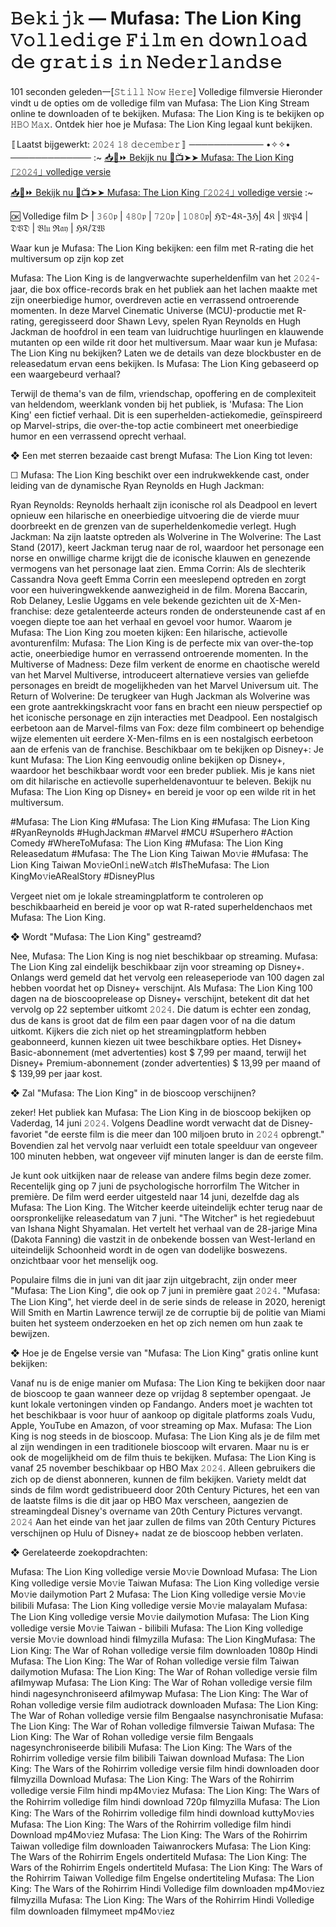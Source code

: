# 𝙱𝚎𝚔𝚒𝚓𝚔 — Mufasa: The Lion King 𝚅𝚘𝚕𝚕𝚎𝚍𝚒𝚐𝚎 𝙵𝚒𝚕𝚖 𝚎𝚗 𝚍𝚘𝚠𝚗𝚕𝚘𝚊𝚍 𝚍𝚎 𝚐𝚛𝚊𝚝𝚒𝚜 𝚒𝚗 𝙽𝚎𝚍𝚎𝚛𝚕𝚊𝚗𝚍𝚜𝚎

101 seconden geleden一[𝚂𝚝𝚒𝚕𝚕 𝙽𝚘𝚠 𝙷𝚎𝚛𝚎] Volledige filmversie Hieronder vindt u de opties om de volledige film van Mufasa: The Lion King Stream online te downloaden of te bekijken. Mufasa: The Lion King is te bekijken op 𝙷𝙱𝙾 𝙼𝚊𝚡. Ontdek hier hoe je Mufasa: The Lion King legaal kunt bekijken.

〚Laatst bijgewerkt: 𝟸𝟶𝟸𝟺 𝟷𝟾 𝚍𝚎𝚌𝚎𝚖𝚋𝚎𝚛〛
──────────── •✧✧• ─────────────
:~
[📥📱⏩ Bekijk nu 🚀📺➤➤ Mufasa: The Lion King ⎾𝟸𝟶𝟸𝟺⏌ volledige versie](https://theatremedia.online/nl/movie/762509/mufasa-the-lion-king.git)

[📥📱⏩ Bekijk nu 🚀📺➤➤ Mufasa: The Lion King ⎾𝟸𝟶𝟸𝟺⏌ volledige versie](https://theatremedia.online/nl/movie/762509/mufasa-the-lion-king.git)
:~

🆗 Volledige film ▷ | 𝟹𝟼𝟶𝔭 | 𝟺𝟾𝟶𝔭 | 𝟽𝟸𝟶𝔭 | 𝟷𝟶𝟾𝟶𝔭| ℌ𝔇-4𝔎-ℨℌ| 4𝔎 | 𝔐𝔓4 | 𝔇𝔙𝔇 | 𝔅𝔩𝔲 ℜ𝔞𝔶 | ℌ𝔎/𝔗𝔚

Waar kun je Mufasa: The Lion King bekijken: een film met R-rating die het multiversum op zijn kop zet

Mufasa: The Lion King is de langverwachte superheldenfilm van het 𝟸𝟶𝟸𝟺-jaar, die box office-records brak en het publiek aan het lachen maakte met zijn oneerbiedige humor, overdreven actie en verrassend ontroerende momenten. In deze Marvel Cinematic Universe (MCU)-productie met R-rating, geregisseerd door Shawn Levy, spelen Ryan Reynolds en Hugh Jackman de hoofdrol in een team van luidruchtige huurlingen en klauwende mutanten op een wilde rit door het multiversum. Maar waar kun je Mufasa: The Lion King nu bekijken? Laten we de details van deze blockbuster en de releasedatum ervan eens bekijken. Is Mufasa: The Lion King gebaseerd op een waargebeurd verhaal?

Terwijl de thema's van de film, vriendschap, opoffering en de complexiteit van heldendom, weerklank vonden bij het publiek, is 'Mufasa: The Lion King' een fictief verhaal. Dit is een superhelden-actiekomedie, geïnspireerd op Marvel-strips, die over-the-top actie combineert met oneerbiedige humor en een verrassend oprecht verhaal.

❖ Een met sterren bezaaide cast brengt Mufasa: The Lion King tot leven:

☐ Mufasa: The Lion King beschikt over een indrukwekkende cast, onder leiding van de dynamische Ryan Reynolds en Hugh Jackman:

Ryan Reynolds: Reynolds herhaalt zijn iconische rol als Deadpool en levert opnieuw een hilarische en oneerbiedige uitvoering die de vierde muur doorbreekt en de grenzen van de superheldenkomedie verlegt. Hugh Jackman: Na zijn laatste optreden als Wolverine in The Wolverine: The Last Stand (2017), keert Jackman terug naar de rol, waardoor het personage een norse en onwillige charme krijgt die de iconische klauwen en genezende vermogens van het personage laat zien. Emma Corrin: Als de slechterik Cassandra Nova geeft Emma Corrin een meeslepend optreden en zorgt voor een huiveringwekkende aanwezigheid in de film. Morena Baccarin, Rob Delaney, Leslie Uggams en vele bekende gezichten uit de X-Men-franchise: deze getalenteerde acteurs ronden de ondersteunende cast af en voegen diepte toe aan het verhaal en gevoel voor humor. Waarom je Mufasa: The Lion King zou moeten kijken: Een hilarische, actievolle avonturenfilm: Mufasa: The Lion King is de perfecte mix van over-the-top actie, oneerbiedige humor en verrassend ontroerende momenten. In the Multiverse of Madness: Deze film verkent de enorme en chaotische wereld van het Marvel Multiverse, introduceert alternatieve versies van geliefde personages en breidt de mogelijkheden van het Marvel Universum uit. The Return of Wolverine: De terugkeer van Hugh Jackman als Wolverine was een grote aantrekkingskracht voor fans en bracht een nieuw perspectief op het iconische personage en zijn interacties met Deadpool. Een nostalgisch eerbetoon aan de Marvel-films van Fox: deze film combineert op behendige wijze elementen uit eerdere X-Men-films en is een nostalgisch eerbetoon aan de erfenis van de franchise. Beschikbaar om te bekijken op Disney+: Je kunt Mufasa: The Lion King eenvoudig online bekijken op Disney+, waardoor het beschikbaar wordt voor een breder publiek. Mis je kans niet om dit hilarische en actievolle superheldenavontuur te beleven. Bekijk nu Mufasa: The Lion King op Disney+ en bereid je voor op een wilde rit in het multiversum.

#Mufasa: The Lion King #Mufasa: The Lion King #Mufasa: The Lion King #RyanReynolds #HughJackman #Marvel #MCU #Superhero #Action Comedy #WhereToMufasa: The Lion King #Mufasa: The Lion King Releasedatum #Mufasa: The The Lion King Taiwan Mo𝚟ie #Mufasa: The Lion King Taiwan Mo𝚟ieOnl𝚒neW𝚊tch #IsTheMufasa: The Lion KingMo𝚟ieARealStory #DisneyPlus

Vergeet niet om je lokale streamingplatform te controleren op beschikbaarheid en bereid je voor op wat R-rated superheldenchaos met Mufasa: The Lion King.

❖ Wordt "Mufasa: The Lion King" gestreamd?

Nee, Mufasa: The Lion King is nog niet beschikbaar op streaming. Mufasa: The Lion King zal eindelijk beschikbaar zijn voor streaming op Disney+. Onlangs werd gemeld dat het vervolg een releaseperiode van 100 dagen zal hebben voordat het op Disney+ verschijnt. Als Mufasa: The Lion King 100 dagen na de bioscooprelease op Disney+ verschijnt, betekent dit dat het vervolg op 22 september uitkomt 𝟸𝟶𝟸𝟺. Die datum is echter een zondag, dus de kans is groot dat de film een ​​paar dagen voor of na die datum uitkomt. Kijkers die zich niet op het streamingplatform hebben geabonneerd, kunnen kiezen uit twee beschikbare opties. Het Disney+ Basic-abonnement (met advertenties) kost $ 7,99 per maand, terwijl het Disney+ Premium-abonnement (zonder advertenties) $ 13,99 per maand of $ 139,99 per jaar kost.

❖ Zal "Mufasa: The Lion King" in de bioscoop verschijnen?

zeker! Het publiek kan Mufasa: The Lion King in de bioscoop bekijken op Vaderdag, 14 juni 𝟸𝟶𝟸𝟺. Volgens Deadline wordt verwacht dat de Disney-favoriet "de eerste film is die meer dan 100 miljoen bruto in 𝟸𝟶𝟸𝟺 opbrengt." Bovendien zal het vervolg naar verluidt een totale speelduur van ongeveer 100 minuten hebben, wat ongeveer vijf minuten langer is dan de eerste film.

Je kunt ook uitkijken naar de release van andere films begin deze zomer. Recentelijk ging op 7 juni de psychologische horrorfilm The Witcher in première. De film werd eerder uitgesteld naar 14 juni, dezelfde dag als Mufasa: The Lion King. The Witcher keerde uiteindelijk echter terug naar de oorspronkelijke releasedatum van 7 juni. "The Witcher" is het regiedebuut van Ishana Night Shyamalan. Het vertelt het verhaal van de 28-jarige Mina (Dakota Fanning) die vastzit in de onbekende bossen van West-Ierland en uiteindelijk Schoonheid wordt in de ogen van dodelijke boswezens. onzichtbaar voor het menselijk oog.

Populaire films die in juni van dit jaar zijn uitgebracht, zijn onder meer "Mufasa: The Lion King", die ook op 7 juni in première gaat 𝟸𝟶𝟸𝟺. "Mufasa: The Lion King", het vierde deel in de serie sinds de release in 2020, herenigt Will Smith en Martin Lawrence terwijl ze de corruptie bij de politie van Miami buiten het systeem onderzoeken en het op zich nemen om hun zaak te bewijzen.

❖ Hoe je de Engelse versie van "Mufasa: The Lion King" gratis online kunt bekijken:

Vanaf nu is de enige manier om Mufasa: The Lion King te bekijken door naar de bioscoop te gaan wanneer deze op vrijdag 8 september opengaat. Je kunt lokale vertoningen vinden op Fandango. Anders moet je wachten tot het beschikbaar is voor huur of aankoop op digitale platforms zoals Vudu, Apple, YouTube en Amazon, of voor streaming op Max. Mufasa: The Lion King is nog steeds in de bioscoop. Mufasa: The Lion King als je de film met al zijn wendingen in een traditionele bioscoop wilt ervaren. Maar nu is er ook de mogelijkheid om de film thuis te bekijken. Mufasa: The Lion King is vanaf 25 november beschikbaar op HBO Max 𝟸𝟶𝟸𝟺. Alleen gebruikers die zich op de dienst abonneren, kunnen de film bekijken. Variety meldt dat sinds de film wordt gedistribueerd door 20th Century Pictures, het een van de laatste films is die dit jaar op HBO Max verscheen, aangezien de streamingdeal Disney's overname van 20th Century Pictures vervangt. 𝟸𝟶𝟸𝟺 Aan het einde van het jaar zullen de films van 20th Century Pictures verschijnen op Hulu of Disney+ nadat ze de bioscoop hebben verlaten.

❖ Gerelateerde zoekopdrachten:

Mufasa: The Lion King volledige versie Mo𝚟ie Download Mufasa: The Lion King volledige versie Mo𝚟ie Taiwan Mufasa: The Lion King volledige versie Mo𝚟ie dailymotion Part 2 Mufasa: The Lion King volledige versie Mo𝚟ie bilibili Mufasa: The Lion King volledige versie Mo𝚟ie malayalam Mufasa: The Lion King volledige versie Mo𝚟ie dailymotion Mufasa: The Lion King volledige versie Mo𝚟ie Taiwan - bilibili Mufasa: The Lion King volledige versie Mo𝚟ie download hindi f𝐢lmyzilla Mufasa: The Lion KingMufasa: The Lion King: The War of Rohan volledige versie film downloaden 1080p Hindi Mufasa: The Lion King: The War of Rohan volledige versie film Taiwan dailymotion Mufasa: The Lion King: The War of Rohan volledige versie film af𝐢lmywap Mufasa: The Lion King: The War of Rohan volledige versie film hindi nagesynchroniseerd af𝐢lmywap Mufasa: The Lion King: The War of Rohan volledige versie film audiotrack downloaden Mufasa: The Lion King: The War of Rohan volledige versie film Bengaalse nasynchronisatie Mufasa: The Lion King: The War of Rohan volledige filmversie Taiwan Mufasa: The Lion King: The War of Rohan volledige versie film Bengaals nagesynchroniseerde bilibili Mufasa: The Lion King: The Wars of the Rohirrim volledige versie film bilibili Taiwan download Mufasa: The Lion King: The Wars of the Rohirrim volledige versie film hindi downloaden door f𝐢lmyzilla Download Mufasa: The Lion King: The Wars of the Rohirrim volledige versie Film hindi mp4Mo𝚟iez Mufasa: The Lion King: The Wars of the Rohirrim volledige film hindi download 720p f𝐢lmyzilla Mufasa: The Lion King: The Wars of the Rohirrim volledige film hindi download kuttyMo𝚟ies Mufasa: The Lion King: The Wars of the Rohirrim volledige film hindi Download mp4Mo𝚟iez Mufasa: The Lion King: The Wars of the Rohirrim Taiwan volledige film downloaden Taiwanrockers Mufasa: The Lion King: The Wars of the Rohirrim Engels ondertiteld Mufasa: The Lion King: The Wars of the Rohirrim Engels ondertiteld Mufasa: The Lion King: The Wars of the Rohirrim Taiwan Volledige film Engelse ondertiteling Mufasa: The Lion King: The Wars of the Rohirrim Hindi Volledige film downloaden mp4Mo𝚟iez f𝐢lmyzilla Mufasa: The Lion King: The Wars of the Rohirrim Hindi Volledige film downloaden f𝐢lmymeet mp4Mo𝚟iez

